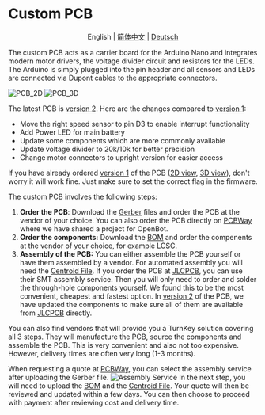 # Custom PCB

<p align="center">
  <span>English</span> |
  <a href="README.zh-CN.md">简体中文</a> |
  <a href="README.de-DE.md">Deutsch</a>
</p>

The custom PCB acts as a carrier board for the Arduino Nano and integrates modern motor drivers, the voltage divider circuit and resistors for the LEDs. The Arduino is simply plugged into the pin header and all sensors and LEDs are connected via Dupont cables to the appropriate connectors.

![PCB_2D](../../../docs/images/pcb_2d_v2.png)
![PCB_3D](../../../docs/images/pcb_3d_v2.png)

The latest PCB is [version 2](v2). Here are the changes compared to [version 1](v1):

- Move the right speed sensor to pin D3 to enable interrupt functionality
- Add Power LED for main battery
- Update some components which are more commonly available
- Update voltage divider to 20k/10k for better precision
- Change motor connectors to upright version for easier access

If you have already ordered [version 1](v1) of the PCB ([2D view](../../../docs/images/pcb_2d_v1.png), [3D view](../../../docs/images/pcb_3d_v1.png)), don't worry it will work fine. Just make sure to set the correct flag in the firmware.

The custom PCB involves the following steps:

1) **Order the PCB**: Download the [Gerber](v2/gerber_v2.zip) files and order the PCB at the vendor of your choice. You can also order the PCB directly on [PCBWay](https://www.pcbway.com/project/shareproject/OpenBot__Turning_Smartphones_into_Robots.html) where we have shared a project for OpenBot.
2) **Order the components:** Download the [BOM](v2/BOM_v2.csv) and order the compenents at the vendor of your choice, for example [LCSC](https://lcsc.com).
3) **Assembly of the PCB:** You can either assemble the PCB yourself or have them assembled by a vendor. For automated assembly you will need the [Centroid File](v2/centroid_file_v2.csv). If you order the PCB at [JLCPCB](https://jlcpcb.com/), you can use their SMT assembly service. Then you will only need to order and solder the through-hole components yourself. We found this to be the most convenient, cheapest and fastest option. In [version 2](v2) of the PCB, we have updated the components to make sure all of them are available from [JLCPCB](https://jlcpcb.com/) directly.

You can also find vendors that will provide you a TurnKey solution covering all 3 steps. They will manufacture the PCB, source the components and assemble the PCB. This is very convenient and also not too expensive. However, delivery times are often very long (1-3 months).

When requesting a quote at [PCBWay](https://www.pcbway.com/orderonline.aspx), you can select the assembly service after uploading the Gerber file.
![Assembly Service](../../../docs/images/assembly_service.jpg)
In the next step, you will need to upload the [BOM](v2/BOM_v2.csv) and the [Centroid File](v2/centroid_file_v2.csv). Your quote will then be reviewed and updated within a few days. You can then choose to proceed with payment after reviewing cost and delivery time.
